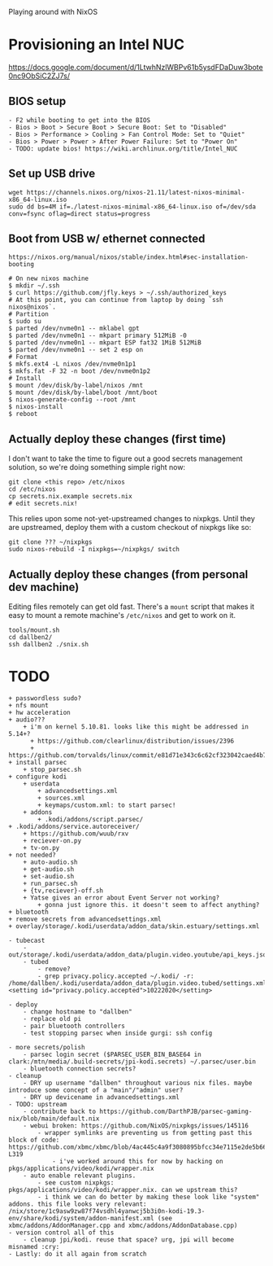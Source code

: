 Playing around with NixOS

# Provisioning an Intel NUC

https://docs.google.com/document/d/1LtwhNzlWBPv61b5ysdFDaDuw3bote0nc9ObSiC2ZJ7s/

## BIOS setup ##
    - F2 while booting to get into the BIOS
    - Bios > Boot > Secure Boot > Secure Boot: Set to "Disabled"
    - Bios > Performance > Cooling > Fan Control Mode: Set to "Quiet"
    - Bios > Power > Power > After Power Failure: Set to "Power On"
    - TODO: update bios! https://wiki.archlinux.org/title/Intel_NUC

## Set up USB drive ##
    wget https://channels.nixos.org/nixos-21.11/latest-nixos-minimal-x86_64-linux.iso
    sudo dd bs=4M if=./latest-nixos-minimal-x86_64-linux.iso of=/dev/sda conv=fsync oflag=direct status=progress

## Boot from USB w/ ethernet connected ##
    https://nixos.org/manual/nixos/stable/index.html#sec-installation-booting

    # On new nixos machine
    $ mkdir ~/.ssh
    $ curl https://github.com/jfly.keys > ~/.ssh/authorized_keys
    # At this point, you can continue from laptop by doing `ssh nixos@nixos`.
    # Partition
    $ sudo su
    $ parted /dev/nvme0n1 -- mklabel gpt
    $ parted /dev/nvme0n1 -- mkpart primary 512MiB -0
    $ parted /dev/nvme0n1 -- mkpart ESP fat32 1MiB 512MiB
    $ parted /dev/nvme0n1 -- set 2 esp on
    # Format
    $ mkfs.ext4 -L nixos /dev/nvme0n1p1
    $ mkfs.fat -F 32 -n boot /dev/nvme0n1p2
    # Install
    $ mount /dev/disk/by-label/nixos /mnt
    $ mount /dev/disk/by-label/boot /mnt/boot
    $ nixos-generate-config --root /mnt
    $ nixos-install
    $ reboot

## Actually deploy these changes (first time) ##

I don't want to take the time to figure out a good secrets management solution,
so we're doing something simple right now:

    git clone <this repo> /etc/nixos
    cd /etc/nixos
    cp secrets.nix.example secrets.nix
    # edit secrets.nix!

This relies upon some not-yet-upstreamed changes to nixpkgs. Until they are
upstreamed, deploy them with a custom checkout of nixpkgs like so:

    git clone ??? ~/nixpkgs
    sudo nixos-rebuild -I nixpkgs=~/nixpkgs/ switch

## Actually deploy these changes (from personal dev machine) ##

Editing files remotely can get old fast. There's a `mount` script that makes it
easy to mount a remote machine's `/etc/nixos` and get to work on it.

    tools/mount.sh
    cd dallben2/
    ssh dallben2 ./snix.sh

# TODO
    + passwordless sudo?
    + nfs mount
    + hw acceleration
    + audio???
        + i'm on kernel 5.10.81. looks like this might be addressed in 5.14+?
          + https://github.com/clearlinux/distribution/issues/2396
          + https://github.com/torvalds/linux/commit/e81d71e343c6c62cf323042caed4b7ca049deda5
    + install parsec
        + stop_parsec.sh
    + configure kodi
        + userdata
            + advancedsettings.xml
            + sources.xml
            + keymaps/custom.xml: to start parsec!
        + addons
            + .kodi/addons/script.parsec/
    + .kodi/addons/service.autoreceiver/
        + https://github.com/wuub/rxv
        + reciever-on.py
        + tv-on.py
    + not needed?
        + auto-audio.sh
        + get-audio.sh
        + set-audio.sh
        + run_parsec.sh
        + {tv,reciever}-off.sh
        + Yatse gives an error about Event Server not working?
            + gonna just ignore this. it doesn't seem to affect anything?
    + bluetooth
    + remove secrets from advancedsettings.xml
    + overlay/storage/.kodi/userdata/addon_data/skin.estuary/settings.xml

    - tubecast
        - out/storage/.kodi/userdata/addon_data/plugin.video.youtube/api_keys.json
        - tubed
            - remove?
            - grep privacy.policy.accepted ~/.kodi/ -r: /home/dallben/.kodi/userdata/addon_data/plugin.video.tubed/settings.xml:    <setting id="privacy.policy.accepted">10222020</setting>

    - deploy
        - change hostname to "dallben"
        - replace old pi
        - pair bluetooth controllers
        - test stopping parsec when inside gurgi: ssh config

    - more secrets/polish
        - parsec login secret ($PARSEC_USER_BIN_BASE64 in clark:/mtn/media/.build-secrets/jpi-kodi.secrets) ~/.parsec/user.bin
        - bluetooth connection secrets?
    - cleanup
        - DRY up username "dallben" throughout various nix files. maybe introduce some concept of a "main"/"admin" user?
        - DRY up devicename in advancedsettings.xml
    - TODO: upstream
        - contribute back to https://github.com/DarthPJB/parsec-gaming-nix/blob/main/default.nix
        - webui broken: https://github.com/NixOS/nixpkgs/issues/145116
            - wrapper symlinks are preventing us from getting past this block of code: https://github.com/xbmc/xbmc/blob/4ac445c4a9f3080895bfcc34e7115e2de5b66d22/xbmc/utils/FileUtils.cpp#L299-L319
                - i've worked around this for now by hacking on pkgs/applications/video/kodi/wrapper.nix
        - auto enable relevant plugins.
            - see custom nixpkgs: pkgs/applications/video/kodi/wrapper.nix. can we upstream this?
            - i think we can do better by making these look like "system" addons. this file looks very relevant: /nix/store/1c9asw9zw87f74vsdhl4yanwcj5b3i0n-kodi-19.3-env/share/kodi/system/addon-manifest.xml (see xbmc/addons/AddonManager.cpp and xbmc/addons/AddonDatabase.cpp)
    - version control all of this
        - cleanup jpi/kodi. reuse that space? urg, jpi will become misnamed :cry:
    - Lastly: do it all again from scratch
